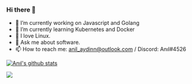 ### Hi there 👋

- 🔭 I’m currently working on Javascript and Golang
- 🌱 I’m currently learning Kubernetes and Docker
- :penguin: I love Linux.
- 💬 Ask me about software.
- 📫 How to reach me: anil_aydinn@outlook.com / Discord: Anıl#4526

[![Anıl's github stats](https://github-readme-stats.vercel.app/api?username=anilaydinn)](https://github.com/anuraghazra/github-readme-stats)

![](https://komarev.com/ghpvc/?username=your-github-username&color=brightgreen)
